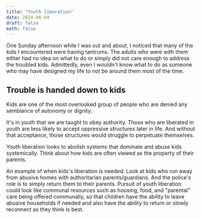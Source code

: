 ```yaml
---
title: "Youth liberation"
date: 2024-08-04
draft: false
math: false
---
```


One Sunday afternoon while I was out and about, I noticed that many of
the kids I encountered were having tantrums. The adults who were with
them either had no idea on what to do or simply did not care enough to
address the troubled kids. Admittedly, even I wouldn't know what to do as
someone who may have designed my life to not be around them most of the
time.

## Trouble is handed down to kids

Kids are one of the most overlooked group of people who are denied
any semblance of autonomy or dignity.

It's in youth that we are taught to obey authority. Those who are
liberated in youth are less likely to accept oppressive structures later
in life. And without that acceptance, those structures would struggle to
perpetuate themselves.

Youth liberation looks to abolish systems that dominate and abuse
kids systemically. Think about how kids are often viewed as the
property of their parents.

An example of when kids's liberation is needed: Look at kids who
run away from abusive homes with authoritarian parents/guardians.
And the police's role is to simply return
them to their parents. Pursuit of youth liberation could look like
communal resources such as housing, food, and "parental" care being
offered communally, so that children have the ability to leave abusive
households if needed and also have the ability to return or slowly
reconnect as they think is best.
